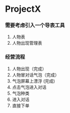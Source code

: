 # ProjectX

### 需要考虑引入一个导表工具
1. 人物表
2. 人物出现管理表

### 经营流程
1. 人物出现（完成）
2. 人物冒对话气泡（完成）
3. 气泡屏幕上漂浮 (完成)
4. 点击气泡进入对话
5. 气泡种类
6. 进入对话
7. 直接下单
